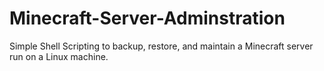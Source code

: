 # Minecraft-Server-Adminstration
Simple Shell Scripting to backup, restore, and maintain a Minecraft server run on a Linux machine.
